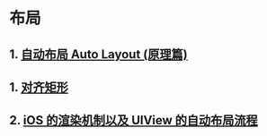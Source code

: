 # 布局

## 1. [自动布局 Auto Layout (原理篇)](https://www.jianshu.com/p/3a872a0bfe11)

## 1. [对齐矩形](https://juejin.cn/post/6844903438690549768)

## 2. [iOS 的渲染机制以及 UIView 的自动布局流程](https://www.dazhuanlan.com/2020/01/31/5e33cdfb28a2a/)
